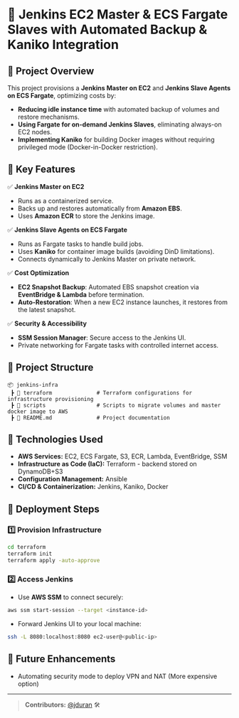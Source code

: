 # 🚀 Jenkins EC2 Master & ECS Fargate Slaves with Automated Backup & Kaniko Integration

## 📌 Project Overview
This project provisions a **Jenkins Master on EC2** and **Jenkins Slave Agents on ECS Fargate**, optimizing costs by:
- **Reducing idle instance time** with automated backup of volumes and restore mechanisms.
- **Using Fargate for on-demand Jenkins Slaves**, eliminating always-on EC2 nodes.
- **Implementing Kaniko** for building Docker images without requiring privileged mode (Docker-in-Docker restriction).

## 🎯 Key Features
✅ **Jenkins Master on EC2**
- Runs as a containerized service.
- Backs up and restores automatically from **Amazon EBS**.
- Uses **Amazon ECR** to store the Jenkins image.

✅ **Jenkins Slave Agents on ECS Fargate**
- Runs as Fargate tasks to handle build jobs.
- Uses **Kaniko** for container image builds (avoiding DinD limitations).
- Connects dynamically to Jenkins Master on private network.

✅ **Cost Optimization**
- **EC2 Snapshot Backup**: Automated EBS snapshot creation via **EventBridge & Lambda** before termination.
- **Auto-Restoration**: When a new EC2 instance launches, it restores from the latest snapshot.

✅ **Security & Accessibility**
- **SSM Session Manager**: Secure access to the Jenkins UI.
- Private networking for Fargate tasks with controlled internet access.

## 📂 Project Structure
```
📦 jenkins-infra
 ┣ 📂 terraform              # Terraform configurations for infrastructure provisioning
 ┣ 📂 scripts                # Scripts to migrate volumes and master docker image to AWS
 ┣ 📜 README.md              # Project documentation
```

## 🔧 Technologies Used
- **AWS Services:** EC2, ECS Fargate, S3, ECR, Lambda, EventBridge, SSM
- **Infrastructure as Code (IaC):** Terraform - backend stored on DynamoDB+S3
- **Configuration Management:** Ansible
- **CI/CD & Containerization:** Jenkins, Kaniko, Docker

## 🚀 Deployment Steps
### 1️⃣ Provision Infrastructure
```sh
cd terraform
terraform init
terraform apply -auto-approve
```
### 2️⃣ Access Jenkins
- Use **AWS SSM** to connect securely:
```sh
aws ssm start-session --target <instance-id>
```
- Forward Jenkins UI to your local machine:
```sh
ssh -L 8080:localhost:8080 ec2-user@<public-ip>
```

## 📌 Future Enhancements
- Automating security mode to deploy VPN and NAT (More expensive option)

---

> **Contributors:** [@jduran](https://github.com/jduran) 🛠️
